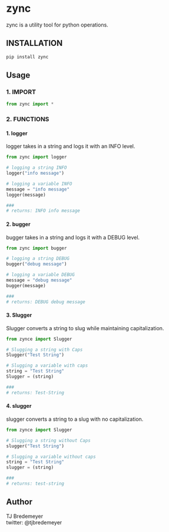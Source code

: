 # zync

zync is a utility tool for python operations.

## INSTALLATION

```bash
pip install zync
```

## Usage

### 1. IMPORT

```python
from zync import *
```

### 2. FUNCTIONS

#### 1. logger

logger takes in a string and logs it with an INFO level.  

```python
from zync import logger

# logging a string INFO
logger("info message")

# logging a variable INFO
message = "info message"
logger(message)

###
# returns: INFO info message
```  

#### 2. bugger

bugger takes in a string and logs it with a DEBUG level.  

```python
from zync import bugger

# logging a string DEBUG
bugger("debug message")

# logging a variable DEBUG
message = "debug message"
bugger(message)

###
# returns: DEBUG debug message
```  

#### 3. Slugger  

Slugger converts a string to slug while maintaining capitalization.  

```python
from zynce import Slugger

# Slugging a string with Caps
Slugger("Test String")

# Slugging a variable with caps
string = "Test String"
Slugger = (string)

###
# returns: Test-String
```  
  
#### 4. slugger  

slugger converts a string to a slug with no capitalization.

```python
from zynce import Slugger

# Slugging a string without Caps
slugger("Test String")

# Slugging a variable without caps
string = "Test String"
slugger = (string)

###
# returns: test-string
```  

## Author

TJ Bredemeyer  
twitter: @tjbredemeyer
